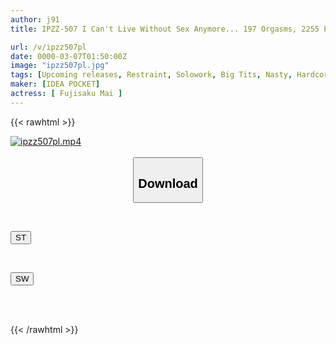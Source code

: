 ```yaml
---
author: j91
title: IPZZ-507 I Can't Live Without Sex Anymore... 197 Orgasms, 2255 Pussy Convulsions, 3686 Intense Pistons, Immeasurable Pleasure, Orgasm Awakening, Mai Fujisaki

url: /v/ipzz507pl
date: 0000-03-07T01:50:00Z
image: "ipzz507pl.jpg"
tags: [Upcoming releases, Restraint, Solowork, Big Tits, Nasty, Hardcore, Squirting, Acme · Orgasm	]
maker: [IDEA POCKET]
actress: [ Fujisaku Mai ]
---
```



{{< rawhtml >}}

<div class="video" data-videoid="pending_link.html">
    <a href="javascript:;">
        <img src="/v/ipzz507pl/ipzz507pl.jpg" width="WIDTH" height="HEIGHT" alt="ipzz507pl.mp4" loading="lazy">
    </a>
</div>

<script type="text/javascript" src="https://j91.asia/asset/on-demand-pend.js"></script>

<br>
  <link rel="stylesheet" href="https://j91.asia/asset/bs5.css">
  
  <center>
  <button class="btn btn-primary" type="button" data-bs-toggle="collapse" data-bs-target=".multi-collapse" aria-expanded="false" aria-controls="multiCollapseExample1 multiCollapseExample2"><h2>Download</h2></button></center>
</p>
<div class="row">
  <div class="col">
    <div class="collapse multi-collapse" id="multiCollapseExample1">
      <div class="card card-body">
	      	      <br>
<div class="buttons">  
<p><a href="https://j91.asia/pending_link.html" target="_blank"><button class="btn-hover color-3"><i class="fa fa-download"></i> ST</button></a></p></div>
    </div>
  </div>
</div>
  <div class="col">
    <div class="collapse multi-collapse" id="multiCollapseExample2">
      <div class="card card-body">
	      <br>
<div class="buttons">
<p><a href="https://j91.asia/pending_link.html" target="_blank"><button class="btn-hover color-2"><i class="fa fa-download"></i> SW</button></a></p></div>
<br><br>
      </div>
    </div>
  </div>
</div>

{{< /rawhtml >}}
